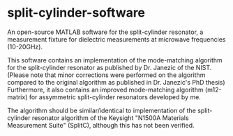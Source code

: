 # split-cylinder-software
An open-source MATLAB software for the split-cylinder resonator, a measurement fixture for dielectric measurements at microwave frequencies (10-20GHz).

This software contains an implementation of the mode-matching algorithm for the split-cylinder resonator as published by Dr. Janezic of the NIST. (Please note that minor corrections were performed on the algorithm compared to the original algorithm as published in Dr. Janezic's PhD thesis) Furthermore, it also contains an improved mode-matching algorithm (m12-matrix) for assymmetric split-cylinder resonators developed by me.

The algorithm should be similar/identical to implementation of the split-cylinder resonator algorithm of the Keysight "N1500A Materials Measurement Suite" (SplitC), although this has not been verified.
